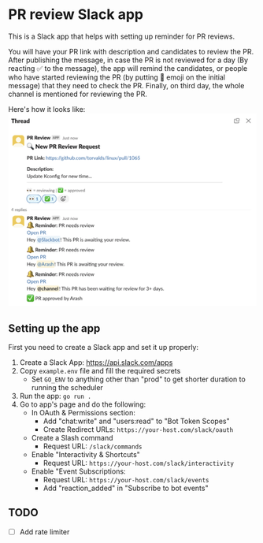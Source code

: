# PR review Slack app

This is a Slack app that helps with setting up reminder for PR reviews.

You will have your PR link with description and candidates to review the PR.
After publishing the message, in case the PR is not reviewed for a day (By reacting ✅ to the message), the app will remind the candidates, or people who have started reviewing the PR (by putting 👀 emoji on the initial message) that they need to check the PR.
Finally, on third day, the whole channel is mentioned for reviewing the PR.

Here's how it looks like:
![Screen shot of Slack messages](screenshot.png)

## Setting up the app

First you need to create a Slack app and set it up properly:

1. Create a Slack App: https://api.slack.com/apps
2. Copy `example.env` file and fill the required secrets
    - Set `GO_ENV` to anything other than "prod" to get shorter duration to running the scheduler
3. Run the app: `go run .`
4. Go to app's page and do the following:
    - In OAuth & Permissions section:
        - Add "chat:write" and "users:read" to "Bot Token Scopes"
        - Create Redirect URLs: `https://your-host.com/slack/oauth`
    - Create a Slash command
        - Request URL: `/slack/commands`
    - Enable "Interactivity & Shortcuts"
        - Request URL: `https://your-host.com/slack/interactivity`
    - Enable "Event Subscriptions:
        - Request URL: `https://your-host.com/slack/events`
        - Add "reaction_added" in "Subscribe to bot events"

## TODO
- [ ] Add rate limiter

